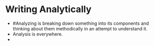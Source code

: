 # Writing Analytically
- #Analyzing is breaking down something into its components and thinking about them methodically in an attempt to understand it.
- Analysis is everywhere.
- 